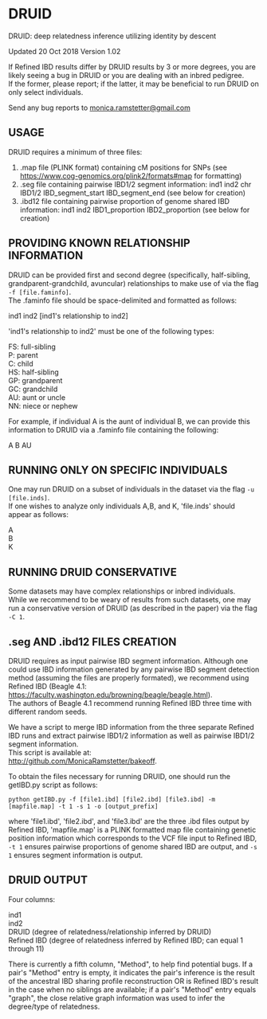 # DRUID
DRUID: deep relatedness inference utilizing identity by descent

Updated 20 Oct 2018
Version 1.02

If Refined IBD results differ by DRUID results by 3 or more degrees, you are likely seeing a bug in DRUID or you are dealing with an inbred pedigree.  
If the former, please report; if the latter, it may be beneficial to run DRUID on only select individuals.

Send any bug reports to monica.ramstetter@gmail.com



USAGE
-----

DRUID requires a minimum of three files:  
1) .map file (PLINK format) containing cM positions for SNPs (see https://www.cog-genomics.org/plink2/formats#map for formatting)  
2) .seg file containing pairwise IBD1/2 segment information: ind1 ind2 chr IBD1/2 IBD_segment_start IBD_segment_end (see below for creation)  
3) .ibd12 file containing pairwise proportion of genome shared IBD information: ind1 ind2 IBD1_proportion IBD2_proportion (see below for creation)




PROVIDING KNOWN RELATIONSHIP INFORMATION
----------------------------------------

DRUID can be provided first and second degree (specifically, half-sibling, grandparent-grandchild, avuncular) relationships to make use of via the flag `-f [file.faminfo]`.  
The .faminfo file should be space-delimited and formatted as follows:

ind1 ind2 [ind1's relationship to ind2]

'ind1's relationship to ind2' must be one of the following types:

FS: full-sibling  
P: parent  
C: child  
HS: half-sibling  
GP: grandparent  
GC: grandchild  
AU: aunt or uncle  
NN: niece or nephew

For example, if individual A is the aunt of individual B, we can provide this information to DRUID via a .faminfo file containing the following:

A B AU




RUNNING ONLY ON SPECIFIC INDIVIDUALS
------------------------------------

One may run DRUID on a subset of individuals in the dataset via the flag `-u [file.inds]`.  
If one wishes to analyze only individuals A,B, and K, 'file.inds' should appear as follows:

A  
B  
K





RUNNING DRUID CONSERVATIVE
--------------------------

Some datasets may have complex relationships or inbred individuals.  
While we recommend to be weary of results from such datasets, one may run a conservative version of DRUID (as described in the paper) via the flag `-C 1`.






.seg AND .ibd12 FILES CREATION
------------------------------

DRUID requires as input pairwise IBD segment information. Although one could use IBD information generated by any pairwise IBD segment detection method (assuming the files are properly formated), we recommend using Refined IBD (Beagle 4.1: https://faculty.washington.edu/browning/beagle/beagle.html).  
The authors of Beagle 4.1 recommend running Refined IBD three time with different random seeds. 

We have a script to merge IBD information from the three separate Refined IBD runs and extract pairwise IBD1/2 information as well as pairwise IBD1/2 segment information.  
This script is available at:  
http://github.com/MonicaRamstetter/bakeoff. 

To obtain the files necessary for running DRUID, one should run the getIBD.py script as follows:

`python getIBD.py -f [file1.ibd] [file2.ibd] [file3.ibd] -m [mapfile.map] -t 1 -s 1 -o [output_prefix]`

where 'file1.ibd', 'file2.ibd', and 'file3.ibd' are the three .ibd files output by Refined IBD, 'mapfile.map' is a PLINK formatted map file containing genetic position information which corresponds to the VCF file input to Refined IBD, `-t 1` ensures pairwise proportions of genome shared IBD are output, and `-s 1` ensures segment information is output.



DRUID OUTPUT
------------

Four columns:

ind1  
ind2  
DRUID (degree of relatedness/relationship inferred by DRUID)  
Refined IBD (degree of relatedness inferred by Refined IBD; can equal 1 through 11)

There is currently a fifth column, "Method", to help find potential bugs. If a pair's "Method" entry is empty, it indicates the pair's inference is the result of the ancestral IBD sharing profile reconstruction OR is Refined IBD's result in the case when no siblings are available; if a pair's "Method" entry equals "graph", the close relative graph information was used to infer the degree/type of relatedness.





